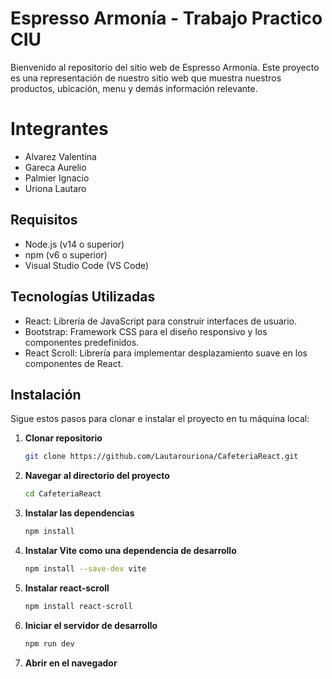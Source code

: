 # Espresso Armonía - Trabajo Practico CIU

Bienvenido al repositorio del sitio web de Espresso Armonía.
Este proyecto es una representación de nuestro sitio web que muestra nuestros productos, ubicación, menu y demás información relevante.

# Integrantes
- Alvarez Valentina
- Gareca Aurelio
- Palmier Ignacio
- Uriona Lautaro

## Requisitos

- Node.js (v14 o superior)
- npm (v6 o superior)
- Visual Studio Code (VS Code)

  
## Tecnologías Utilizadas

- React: Librería de JavaScript para construir interfaces de usuario.
- Bootstrap: Framework CSS para el diseño responsivo y los componentes predefinidos.
- React Scroll: Librería para implementar desplazamiento suave en los componentes de React.

  
## Instalación

Sigue estos pasos para clonar e instalar el proyecto en tu máquina local:

1. **Clonar repositorio**

   ```bash
   git clone https://github.com/Lautarouriona/CafeteriaReact.git

2. **Navegar al directorio del proyecto**
    ```bash
    cd CafeteriaReact

3. **Instalar las dependencias**
    ```bash
    npm install

4. **Instalar Vite como una dependencia de desarrollo**
    ```bash
    npm install --save-dev vite

5. **Instalar react-scroll**

    ```bash
    npm install react-scroll

    
6. **Iniciar el servidor de desarrollo**
    ```bash
    npm run dev

7. **Abrir en el navegador**






